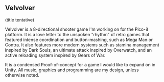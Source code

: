## Velvolver
(title tentative)

Velvolver is a 8-directional shooter game I'm working on for the Pico-8 platform. 
It is a love letter to the unspoken "rhythm" of retro games that featured intense coordination and button-mashing,
such as Mega Man or Contra. It also features more modern systems such as stamina management inspired by Dark Souls,
an ultimate attack inspired by Overwatch, and an active reloading system inspired by Gears of War.

It is a condensed Proof-of-concept for a game I would like to expand on in Unity.
All music, graphics and programming are my design, unless otherwise noted.

